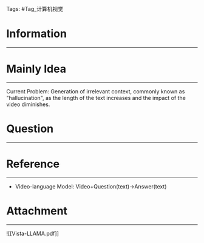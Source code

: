 Tags: #Tag_计算机视觉 
# Information
---


# Mainly Idea
---
Current Problem: Generation of irrelevant context, commonly known as "hallucination", as the length of the text increases and the impact of the video diminishes.



# Question
---


# Reference
---
- Video-language Model: Video+Question(text)→Answer(text)

# Attachment
---
![[Vista-LLAMA.pdf]]